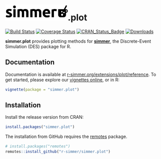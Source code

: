 # <img src="https://raw.githubusercontent.com/r-simmer/r-simmer.github.io/master/images/simmer-logo.png" alt="simmer" width="200" />.plot

[![Build Status](https://travis-ci.org/r-simmer/simmer.plot.svg?branch=master)](https://travis-ci.org/r-simmer/simmer.plot)
[![Coverage Status](https://codecov.io/gh/r-simmer/simmer.plot/branch/master/graph/badge.svg)](https://codecov.io/gh/r-simmer/simmer.plot)
[![CRAN\_Status\_Badge](https://www.r-pkg.org/badges/version/simmer.plot)](https://cran.r-project.org/package=simmer.plot)
[![Downloads](https://cranlogs.r-pkg.org/badges/simmer.plot)](https://cran.rstudio.com/package=simmer.plot)

**simmer.plot** provides plotting methods for [**simmer**](http://r-simmer.org), the Discrete-Event Simulation (DES) package for R.

## Documentation

Documentation is available at [r-simmer.org/extensions/plot/reference](http://r-simmer.org/extensions/plot/reference). To get started, please explore our [vignettes online](http://r-simmer.org/extensions/plot/articles/), or in R:

``` r
vignette(package = "simmer.plot")
```

## Installation

Install the release version from CRAN:

``` r
install.packages("simmer.plot")
```

The installation from GitHub requires the [remotes](https://cran.r-project.org/package=remotes) package.

``` r
# install.packages("remotes")
remotes::install_github("r-simmer/simmer.plot")
```
